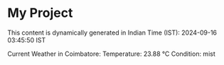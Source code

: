 # My Project

This content is dynamically generated in Indian Time (IST): 2024-09-16 03:45:50 IST


Current Weather in Coimbatore:
Temperature: 23.88 °C
Condition: mist
